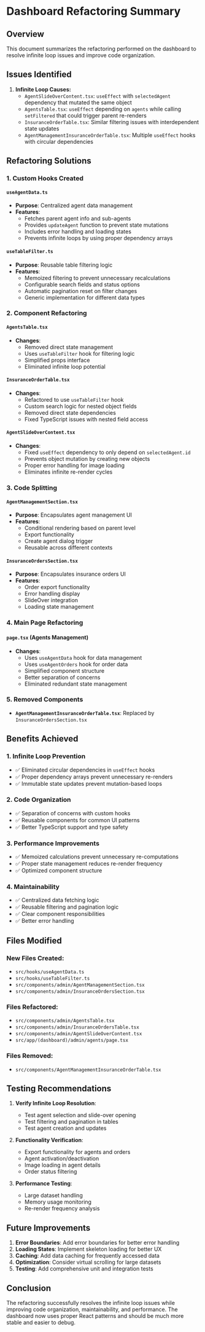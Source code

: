 # Dashboard Refactoring Summary

## Overview
This document summarizes the refactoring performed on the dashboard to resolve infinite loop issues and improve code organization.

## Issues Identified
1. **Infinite Loop Causes:**
   - `AgentSlideOverContent.tsx`: `useEffect` with `selectedAgent` dependency that mutated the same object
   - `AgentsTable.tsx`: `useEffect` depending on `agents` while calling `setFiltered` that could trigger parent re-renders
   - `InsuranceOrderTable.tsx`: Similar filtering issues with interdependent state updates
   - `AgentManagementInsuranceOrderTable.tsx`: Multiple `useEffect` hooks with circular dependencies

## Refactoring Solutions

### 1. Custom Hooks Created

#### `useAgentData.ts`
- **Purpose**: Centralized agent data management
- **Features**:
  - Fetches parent agent info and sub-agents
  - Provides `updateAgent` function to prevent state mutations
  - Includes error handling and loading states
  - Prevents infinite loops by using proper dependency arrays

#### `useTableFilter.ts`
- **Purpose**: Reusable table filtering logic
- **Features**:
  - Memoized filtering to prevent unnecessary recalculations
  - Configurable search fields and status options
  - Automatic pagination reset on filter changes
  - Generic implementation for different data types

### 2. Component Refactoring

#### `AgentsTable.tsx`
- **Changes**:
  - Removed direct state management
  - Uses `useTableFilter` hook for filtering logic
  - Simplified props interface
  - Eliminated infinite loop potential

#### `InsuranceOrderTable.tsx`
- **Changes**:
  - Refactored to use `useTableFilter` hook
  - Custom search logic for nested object fields
  - Removed direct state dependencies
  - Fixed TypeScript issues with nested field access

#### `AgentSlideOverContent.tsx`
- **Changes**:
  - Fixed `useEffect` dependency to only depend on `selectedAgent.id`
  - Prevents object mutation by creating new objects
  - Proper error handling for image loading
  - Eliminates infinite re-render cycles

### 3. Code Splitting

#### `AgentManagementSection.tsx`
- **Purpose**: Encapsulates agent management UI
- **Features**:
  - Conditional rendering based on parent level
  - Export functionality
  - Create agent dialog trigger
  - Reusable across different contexts

#### `InsuranceOrdersSection.tsx`
- **Purpose**: Encapsulates insurance orders UI
- **Features**:
  - Order export functionality
  - Error handling display
  - SlideOver integration
  - Loading state management

### 4. Main Page Refactoring

#### `page.tsx` (Agents Management)
- **Changes**:
  - Uses `useAgentData` hook for data management
  - Uses `useAgentOrders` hook for order data
  - Simplified component structure
  - Better separation of concerns
  - Eliminated redundant state management

### 5. Removed Components
- **`AgentManagementInsuranceOrderTable.tsx`**: Replaced by `InsuranceOrdersSection.tsx`

## Benefits Achieved

### 1. Infinite Loop Prevention
- ✅ Eliminated circular dependencies in `useEffect` hooks
- ✅ Proper dependency arrays prevent unnecessary re-renders
- ✅ Immutable state updates prevent mutation-based loops

### 2. Code Organization
- ✅ Separation of concerns with custom hooks
- ✅ Reusable components for common UI patterns
- ✅ Better TypeScript support and type safety

### 3. Performance Improvements
- ✅ Memoized calculations prevent unnecessary re-computations
- ✅ Proper state management reduces re-render frequency
- ✅ Optimized component structure

### 4. Maintainability
- ✅ Centralized data fetching logic
- ✅ Reusable filtering and pagination logic
- ✅ Clear component responsibilities
- ✅ Better error handling

## Files Modified

### New Files Created:
- `src/hooks/useAgentData.ts`
- `src/hooks/useTableFilter.ts`
- `src/components/admin/AgentManagementSection.tsx`
- `src/components/admin/InsuranceOrdersSection.tsx`

### Files Refactored:
- `src/components/admin/AgentsTable.tsx`
- `src/components/admin/InsuranceOrdersTable.tsx`
- `src/components/admin/AgentSlideOverContent.tsx`
- `src/app/(dashboard)/admin/agents/page.tsx`

### Files Removed:
- `src/components/AgentManagementInsuranceOrderTable.tsx`

## Testing Recommendations

1. **Verify Infinite Loop Resolution**:
   - Test agent selection and slide-over opening
   - Test filtering and pagination in tables
   - Test agent creation and updates

2. **Functionality Verification**:
   - Export functionality for agents and orders
   - Agent activation/deactivation
   - Image loading in agent details
   - Order status filtering

3. **Performance Testing**:
   - Large dataset handling
   - Memory usage monitoring
   - Re-render frequency analysis

## Future Improvements

1. **Error Boundaries**: Add error boundaries for better error handling
2. **Loading States**: Implement skeleton loading for better UX
3. **Caching**: Add data caching for frequently accessed data
4. **Optimization**: Consider virtual scrolling for large datasets
5. **Testing**: Add comprehensive unit and integration tests

## Conclusion

The refactoring successfully resolves the infinite loop issues while improving code organization, maintainability, and performance. The dashboard now uses proper React patterns and should be much more stable and easier to debug.
